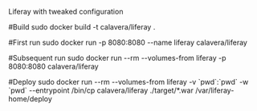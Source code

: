 Liferay with tweaked configuration

#Build
sudo docker build -t calavera/liferay .

#First run
sudo docker run -p 8080:8080 --name liferay calavera/liferay

#Subsequent run
sudo docker run --rm --volumes-from liferay -p 8080:8080 calavera/liferay

#Deploy
sudo docker run --rm --volumes-from liferay -v \`pwd\`:\`pwd\` -w \`pwd\` --entrypoint /bin/cp calavera/liferay ./target/*.war /var/liferay-home/deploy
